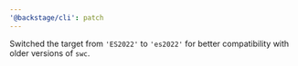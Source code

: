 ```yaml
---
'@backstage/cli': patch
---
```


Switched the target from `'ES2022'` to `'es2022'` for better compatibility with older versions of `swc`.

